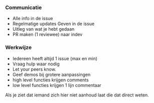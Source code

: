 ### Communicatie

- Alle info in de issue
- Regelmatige updates Geven in de issue
- Uitleg van wat je hebt gedaan
- PR maken (1 reviewee) naar indev

### Werkwijze

- Iedereen heeft altijd 1 issue (max en min)
- Vraag hulp waar nodig
- Let your peers know.
- Geef demos bij grotere aanpassingen
- high level functies krijgen comments
- low level functies krijgen 1 lijn commentaar


Als je ziet dat iemand zich hier niet aanhoud laat die dat direct weten.

